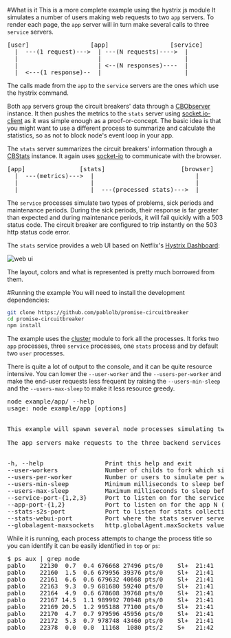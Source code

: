 #What is it
This is a more complete example using the hystrix js module
It simulates a number of users making web requests to two `app` servers.
To render each page, the `app` server will in turn make several calls
to three `service` servers.

<pre>
[user]                 [app]                 [service]  
  |  ---(1 request)--->  | ---(N requests)---->  |
  |                      |                       |
  |                      | <--(N responses)----  |
  |  <---(1 response)--  |                       |
</pre>

The calls made from the `app` to the `service` servers are the ones which use
the hystrix command.

Both `app` servers group the circuit breakers' data through a
[CBObserver](http://pablolb.github.io/promise-circuitbreaker/CBObserver.html) instance.
It then pushes the metrics to the `stats` server using
[socket.io-client](https://github.com/LearnBoost/socket.io-client) as it
was simple enough as a proof-or-concept.  The basic idea is that you might want to use
a different process to summarize and calculate the statistics, so as not to block node's event loop
in your app.

The `stats` server summarizes the circuit breakers' information through a
[CBStats](http://pablolb.github.io/promise-circuitbreaker/CBStats.html) instance.
It again uses [socket-io](https://github.com/LearnBoost/socket.io)
to communicate with the browser.

<pre>
[app]               [stats]                     [browser]
  |  ---(metrics)--->  |                            |
  |                    |                            |
  |                    |  ---(processed stats)--->  |
</pre>


The `service` processes simulate two types of problems, sick periods and maintenance
periods.  During the sick periods, their response is far greater than expected
and during maintenance periods, it will fail quickly with a 503 status code.  The
circuit breaker are configured to trip instantly on the 503 http status code error.

The `stats` service provides a web UI based on Netflix's
[Hystrix Dashboard](https://github.com/Netflix/Hystrix/wiki/Dashboard):

![web ui](../../images/monitors.png)

The layout, colors and what is represented is pretty much borrowed from them.

#Running the example
You will need to install the development dependencies:

```bash
git clone https://github.com/pablolb/promise-circuitbreaker
cd promise-circuitbreaker
npm install
```

The example uses the [cluster](http://nodejs.org/api/cluster.html) module to
fork all the processes.  It forks two `app` processes, three `service` processes,
one `stats` process and by default two `user` processes.

There is quite a lot of output to the console, and it can be quite
resource intensive.  You can lower the `--user-worker` and the `--users-per-worker`
and make the end-user requests less frequent by raising the `--users-min-sleep`
and the `--users-max-sleep` to make it less resource greedy.

<pre>
node example/app/ --help
usage: node example/app [options]


This example will spawn several node processes simulating two app servers, three backend services, one stats server, and a configurable amount of 'user workers' simulating end-user requests.

The app servers make requests to the three backend services through circuit breakers and push their metrics to the stats server, which has a monitoring web-UI.


-h, --help                 Print this help and exit
--user-workers             Number of childs to fork which simulate end-user requests (default: 2)
--users-per-worker         Number or users to simulate per worker child (default: 5)
--users-min-sleep          Minimum milliseconds to sleep before performing another request (default: 100)
--users-max-sleep          Maximum milliseconds to sleep before performing another request (default: 750)
--service-port-{1,2,3}     Port to listen on for the service number N (1,2,3) (defaults: 3001, 3002, 3003)
--app-port-{1,2}           Port to listen on for the app N (1,2) (defaults: 3003, 3004)
--stats-s2s-port           Port to listen for stats collection (default: 3005)
--stats-webui-port         Port where the stats server servers the web UI (default: 3000)
--globalagent-maxsockets   http.globalAgent.maxSockets value (default: 1000)
</pre>

While it is running, each process attempts to change the process title so you can identify
it can be easily identified in `top` or `ps`:

<pre>
$ ps aux | grep node
pablo    22130  0.7  0.4 676668 27496 pts/0    Sl+  21:41   0:00 node example/app/
pablo    22160  1.5  0.6 679956 39376 pts/0    Sl+  21:41   0:00 node (stats server)
pablo    22161  6.6  0.6 679632 40668 pts/0    Sl+  21:41   0:03 node (service:3001)
pablo    22163  9.3  0.9 681680 59240 pts/0    Sl+  21:41   0:04 node (service:3002)
pablo    22164  4.9  0.6 678608 39768 pts/0    Sl+  21:41   0:02 node (service:3003)
pablo    22167 14.5  1.1 989992 70948 pts/0    Sl+  21:41   0:06 node (app:3003)
pablo    22169 20.5  1.2 995188 77100 pts/0    Sl+  21:41   0:09 node (app:3004)
pablo    22170  4.7  0.7 979596 45956 pts/0    Sl+  21:41   0:02 node (user worker)
pablo    22172  5.3  0.7 978748 43460 pts/0    Sl+  21:41   0:02 node (user worker)
pablo    22378  0.0  0.0  11168  1080 pts/2    S+   21:42   0:00 grep node
</pre>

